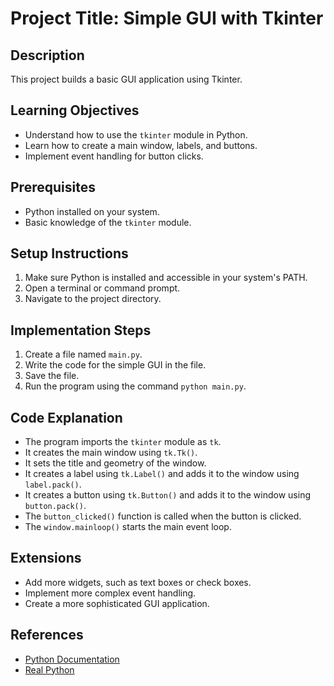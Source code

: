 # Project Title: Simple GUI with Tkinter

## Description
This project builds a basic GUI application using Tkinter.

## Learning Objectives
- Understand how to use the `tkinter` module in Python.
- Learn how to create a main window, labels, and buttons.
- Implement event handling for button clicks.

## Prerequisites
- Python installed on your system.
- Basic knowledge of the `tkinter` module.

## Setup Instructions
1.  Make sure Python is installed and accessible in your system's PATH.
2.  Open a terminal or command prompt.
3.  Navigate to the project directory.

## Implementation Steps
1.  Create a file named `main.py`.
2.  Write the code for the simple GUI in the file.
3.  Save the file.
4.  Run the program using the command `python main.py`.

## Code Explanation
- The program imports the `tkinter` module as `tk`.
- It creates the main window using `tk.Tk()`.
- It sets the title and geometry of the window.
- It creates a label using `tk.Label()` and adds it to the window using `label.pack()`.
- It creates a button using `tk.Button()` and adds it to the window using `button.pack()`.
- The `button_clicked()` function is called when the button is clicked.
- The `window.mainloop()` starts the main event loop.

## Extensions
- Add more widgets, such as text boxes or check boxes.
- Implement more complex event handling.
- Create a more sophisticated GUI application.

## References
- [Python Documentation](https://docs.python.org/3/)
- [Real Python](https://realpython.com/)
